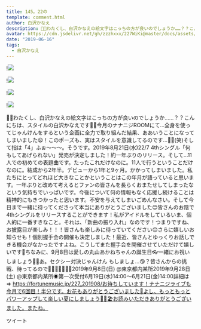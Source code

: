 ```yaml
---
title: 145。22の
template: comment.html
author: 白沢かなえ
description: 💃🏻わたくし、白沢かなえの絵文字はこっちの方が良いのでしょうか……？？こんにちは、スタイルの白沢かなえです💃🏻今月のナナニジROOMにて…全身を使ってじゃんけんをするという企画に全力で取り組んだ結果、ああいう...
avatar: https://cdn.jsdelivr.net/gh/zzzhxxx/227WiKi@master/docs/assets/photo/avatar/kanae.jpg
date: "2019-06-16"
tags:
  - 白沢かなえ
---
```


!![](https://cdn.jsdelivr.net/gh/227WiKi/227WiKi-image@master/blog-image/kanae-2019-06-16_1.jpg)

!![](https://cdn.jsdelivr.net/gh/227WiKi/227WiKi-image@master/blog-image/kanae-2019-06-16_2.jpg)

!![](https://cdn.jsdelivr.net/gh/227WiKi/227WiKi-image@master/blog-image/kanae-2019-06-16_3.jpg)

!![](https://cdn.jsdelivr.net/gh/227WiKi/227WiKi-image@master/blog-image/kanae-2019-06-16_4.jpg)


💃🏻わたくし、白沢かなえの絵文字はこっちの方が良いのでしょうか……？？こんにちは、スタイルの白沢かなえです💃🏻今月のナナニジROOMにて…全身を使ってじゃんけんをするという企画に全力で取り組んだ結果、ああいうことになってしまいました😦！このポーズも、実はスタイルを意識してるのです…💃🏻(笑)そして指は「4」ふぉ〜〜〜。そうです。2019年8月21日(水)22/7 4thシングル「何もしてあげられない」発売が決定しました！約一年ぶりのリリース。そして…11人での初めての表題曲です。たったこれだけなのに。11人で行うということだけなのに。結成から2年半。デビューから1年と9ヶ月。かかってしまいました。私たちにとってどれほど大きなことかということはこの年月が語っていると思います。一年ぶりと改めて考えるとファンの皆さんを長らくおまたせしてしまったなという気持ちでいっぱいです。今後について何の情報もなく応援し続けることは精神的にもきつかったと思います。不安を与えてしまいごめんなさい。そして今日まで一緒に待ってくださって本当にありがとうございました😊皆さんのお陰で4thシングルをリリースすることができます！私がアイドルをしているいま、個人的に一番すきなこと。それは、「新曲の振り入れ」なのです！つまりですね、お披露目が楽しみ！！！皆さんも楽しみに待っていてください😊さらに嬉しいお知らせも！個別握手会の開催も決定しました！最近、皆さんとゆっくりお話しできる機会がなかったですよね。こうしてまた握手会を開催させていただけて嬉しいです🍒ちなみに、9月8日は愛しの丸山あかねちゃんの誕生日👓一緒にお祝いしましょう🥂🎁あ。セクシー対決じゃんけん もしましょ…😘？皆さんからの挑戦、待ってるので💃🏻💃🏻💃🏻🌸2019年9月8日(日) @東京都内某所2019年9月28日(土) @東京都内某所◉第一次受付6月19日(水)14:00〜6月21日(金)14:00詳細は⇒ https://fortunemusic.jp/227_201908/お待ちしています！ナナニジライブも今月で6回目！半分です。お花もありがとうございました💐よし、もっともっとパワーアップして楽しい夏にしましょう🏊‍♀️🏖お読みいただきありがとうございました。またね。


ツイート



